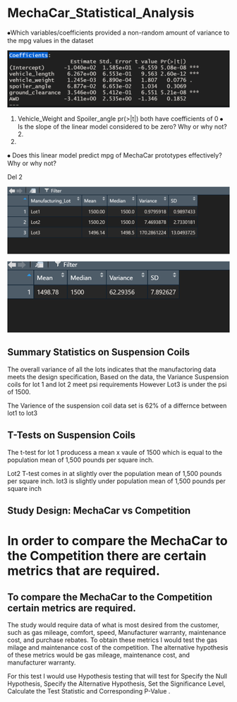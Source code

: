 # MechaCar_Statistical_Analysis
⦁Which variables/coefficients provided a non-random amount of variance to the mpg values in the dataset

       
   ![MechaCar_Statistical_Analysis](https://github.com/onehatt29/MechaCar_Statistical_Analysis/blob/main/images/Coefficients.PNG)
   
1.	Vehicle_Weight and Spoiler_angle pr(>|t|) both have coefficients of 0
⦁	Is the slope of the linear model considered to be zero? Why or why not?
       2.
1.	
⦁	Does this linear model predict mpg of MechaCar prototypes effectively? Why or why not? 


Del 2


 ![MechaCar_Statistical_Analysis](https://github.com/onehatt29/MechaCar_Statistical_Analysis/blob/main/images/suspen_coill.PNG)
 
 
  ![MechaCar_Statistical_Analysis](https://github.com/onehatt29/MechaCar_Statistical_Analysis/blob/main/images/suspen_coil.PNG)

 
## Summary Statistics on Suspension Coils

 


 
The overall variance of all the lots indicates that the manufactoring data meets the design specification,
Based on the data, the Variance Suspension coils for lot 1 and lot 2 meet psi requirements
However Lot3 is under the psi of 1500.

The Varience of the suspension coil data set is 62% of a differnce between lot1 to lot3


## T-Tests on Suspension Coils

 The t-test for lot 1 producess a mean x vaule of 1500 which is equal to the population mean of 1,500 pounds per square inch.

Lot2 T-test comes in at slightly over the population mean of 1,500 pounds per square inch.
lot3 is slightly under population mean of 1,500 pounds per square inch

 ## Study Design: MechaCar vs Competition

# In  order to compare the MechaCar to the Competition there are certain metrics that are required.
## To compare the MechaCar to the Competition certain metrics are required.
The study would require data of what is most desired from the customer, such as gas mileage, comfort, speed, Manufacturer warranty, maintenance cost, and purchase rebates.
To obtain these metrics I would test the gas milage and maintenance cost of the competition.
The alternative hypothesis of these metrics would be gas mileage, maintenance cost, and manufacturer warranty. 

For this test I would use Hypothesis testing that will test for Specify the Null Hypothesis, Specify the Alternative Hypothesis, Set the Significance Level, Calculate the Test Statistic and Corresponding P-Value
.




